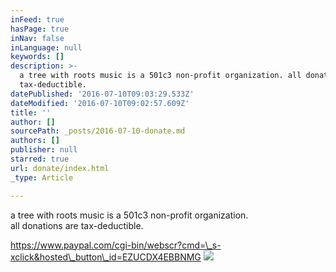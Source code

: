```yaml
---
inFeed: true
hasPage: true
inNav: false
inLanguage: null
keywords: []
description: >-
  a tree with roots music is a 501c3 non-profit organization. all donations are
  tax-deductible.
datePublished: '2016-07-10T09:03:29.533Z'
dateModified: '2016-07-10T09:02:57.609Z'
title: ''
author: []
sourcePath: _posts/2016-07-10-donate.md
authors: []
publisher: null
starred: true
url: donate/index.html
_type: Article

---
```

a tree with roots music is a 501c3 non-profit organization.  
all donations are tax-deductible.

https://www.paypal.com/cgi-bin/webscr?cmd=\_s-xclick&hosted\_button\_id=EZUCDX4EBBNMG
![](https://the-grid-user-content.s3-us-west-2.amazonaws.com/61f18137-120a-4a99-9e59-711247002d64.jpg)